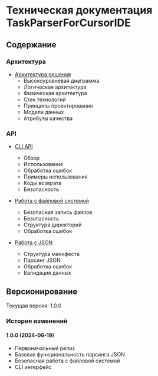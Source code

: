 # Техническая документация TaskParserForCursorIDE

## Содержание

### Архитектура
- [Архитектура решения](architecture/solution_architecture.md)
  - Высокоуровневая диаграмма
  - Логическая архитектура
  - Физическая архитектура
  - Стек технологий
  - Принципы проектирования
  - Модели данных
  - Атрибуты качества

### API
- [CLI API](api/cli.md)
  - Обзор
  - Использование
  - Обработка ошибок
  - Примеры использования
  - Коды возврата
  - Безопасность

- [Работа с файловой системой](api/filesystem.md)
  - Безопасная запись файлов
  - Безопасность
  - Структура директорий
  - Обработка ошибок

- [Работа с JSON](api/json.md)
  - Структура манифеста
  - Парсинг JSON
  - Обработка ошибок
  - Валидация данных

## Версионирование

Текущая версия: 1.0.0

### История изменений

#### 1.0.0 (2024-06-19)
- Первоначальный релиз
- Базовая функциональность парсинга JSON
- Безопасная работа с файловой системой
- CLI интерфейс 